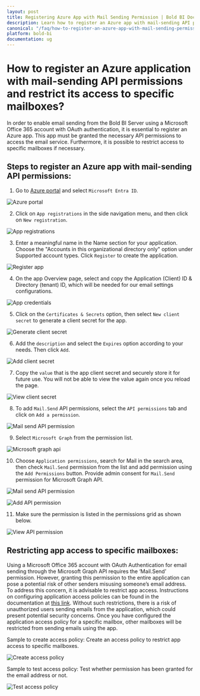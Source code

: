 ```yaml
---
layout: post
title: Registering Azure App with Mail Sending Permission | Bold BI Docs
description: Learn how to register an Azure app with mail-sending API permissions to send emails and restrict its access to specific mailboxes in the Azure Portal.
canonical: "/faq/how-to-register-an-azure-app-with-mail-sending-permissions/"
platform: bold-bi
documentation: ug
---
```


# How to register an Azure application with mail-sending API permissions and restrict its access to specific mailboxes?

In order to enable email sending from the Bold BI Server using a Microsoft Office 365 account with OAuth authentication, it is essential to register an Azure app. This app must be granted the necessary API permissions to access the email service. Furthermore, it is possible to restrict access to specific mailboxes if necessary.

## Steps to register an Azure app with mail-sending API permissions:

1. Go to [Azure portal](https://portal.azure.com/#home) and select `Microsoft Entra ID`.

![Azure portal](/static/assets/faq/images/entra-id.png)

2. Click on `App registrations` in the side navigation menu, and then click on `New registration`.

![App registrations](/static/assets/faq/images/new-app-registration.png)

3. Enter a meaningful name in the Name section for your application. Choose the "Accounts in this organizational directory only" option under Supported account types. Click `Register` to create the application.

![Register app](/static/assets/faq/images/register-app.png)

4. On the app Overview page, select and copy the Application (Client) ID & Directory (tenant) ID, which will be needed for our email settings configurations.

![App credentials](/static/assets/faq/images/app-credential.png)

5. Click on the `Certificates & Secrets` option, then select `New client secret` to generate a client secret for the app.

![Generate client secret](/static/assets/faq/images/generate-client-secret.png)

6. Add the `description` and select the `Expires` option according to your needs. Then click `Add`.

![Add client secret](/static/assets/faq/images/add-client-secret.png)

7. Copy the `value` that is the app client secret and securely store it for future use. You will not be able to view the value again once you reload the page.

![View client secret](/static/assets/faq/images/view-client-secret.png)

8. To add `Mail.Send` API permissions, select the `API permissions` tab and click on `Add a permission`.

![Mail send API permission](/static/assets/faq/images/api-permissions.png)

9. Select `Microsoft Graph` from the permission list.

![Microsoft graph api](/static/assets/faq/images/microsoft-graph-api.png)

10. Choose `Application permissions`, search for Mail in the search area, then check `Mail.Send` permission from the list and add permission using the `Add Permissions` button. Provide admin consent for `Mail.Send` permission for Microsoft Graph API.

![Mail send API permission](/static/assets/faq/images/mail-send-permission.png)

![Add API permission](/static/assets/faq/images/add-api-permission.png)

11. Make sure the permission is listed in the permissions grid as shown below.

![View API permission](/static/assets/faq/images/view-api-permission.png)

## Restricting app access to specific mailboxes:

Using a Microsoft Office 365 account with OAuth Authentication for email sending through the Microsoft Graph API requires the ‘Mail.Send’ permission. However, granting this permission to the entire application can pose a potential risk of other senders misusing someone’s email address. To address this concern, it is advisable to restrict app access. Instructions on configuring application access policies can be found in the documentation at [this link](https://learn.microsoft.com/en-us/graph/auth-limit-mailbox-access#configure-applicationaccesspolicy). Without such restrictions, there is a risk of unauthorized users sending emails from the application, which could present potential security concerns. Once you have configured the application access policy for a specific mailbox, other mailboxes will be restricted from sending emails using the app.

Sample to create access policy: Create an access policy to restrict app access to specific mailboxes.

![Create access policy](/static/assets/faq/images/restrict-app-access.png)

Sample to test access policy: Test whether permission has been granted for the email address or not.

![Test access policy](/static/assets/faq/images/test-app-access.png)